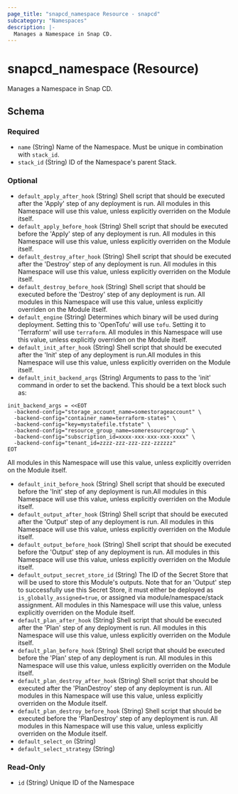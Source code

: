 ```yaml
---
page_title: "snapcd_namespace Resource - snapcd"
subcategory: "Namespaces"
description: |-
  Manages a Namespace in Snap CD.
---
```


# snapcd_namespace (Resource)

Manages a Namespace in Snap CD.




<!-- schema generated by tfplugindocs -->
## Schema

### Required

- `name` (String) Name of the Namespace. Must be unique in combination with `stack_id`.
- `stack_id` (String) ID of the Namespace's parent Stack.

### Optional

- `default_apply_after_hook` (String) Shell script that should be executed after the 'Apply' step of any deployment is run. All modules in this Namespace will use this value, unless explicitly overriden on the Module itself.
- `default_apply_before_hook` (String) Shell script that should be executed before the 'Apply' step of any deployment is run. All modules in this Namespace will use this value, unless explicitly overriden on the Module itself.
- `default_destroy_after_hook` (String) Shell script that should be executed after the 'Destroy' step of any deployment is run. All modules in this Namespace will use this value, unless explicitly overriden on the Module itself.
- `default_destroy_before_hook` (String) Shell script that should be executed before the 'Destroy' step of any deployment is run. All modules in this Namespace will use this value, unless explicitly overriden on the Module itself.
- `default_engine` (String) Determines which binary will be used during deployment. Setting this to 'OpenTofu' will use `tofu`. Setting it to 'Terraform' will use `terraform`. All modules in this Namespace will use this value, unless explicitly overriden on the Module itself.
- `default_init_after_hook` (String) Shell script that should be executed after the 'Init' step of any deployment is run.All modules in this Namespace will use this value, unless explicitly overriden on the Module itself.
- `default_init_backend_args` (String) Arguments to pass to the 'init' command in order to set the backend. This should be a text block such as:

```
init_backend_args = <<EOT
  -backend-config="storage_account_name=somestorageaccount" \
  -backend-config="container_name=terraform-states" \
  -backend-config="key=mystatefile.tfstate" \
  -backend-config="resource_group_name=someresourcegroup" \
  -backend-config="subscription_id=xxxx-xxx-xxx-xxx-xxxx" \
  -backend-config="tenant_id=zzzz-zzz-zzz-zzz-zzzzzz"
EOT
```

All modules in this Namespace will use this value, unless explicitly overriden on the Module itself.
- `default_init_before_hook` (String) Shell script that should be executed before the 'Init' step of any deployment is run.All modules in this Namespace will use this value, unless explicitly overriden on the Module itself.
- `default_output_after_hook` (String) Shell script that should be executed after the 'Output' step of any deployment is run. All modules in this Namespace will use this value, unless explicitly overriden on the Module itself.
- `default_output_before_hook` (String) Shell script that should be executed before the 'Output' step of any deployment is run. All modules in this Namespace will use this value, unless explicitly overriden on the Module itself.
- `default_output_secret_store_id` (String) The ID of the Secret Store that will be used to store this Module's outputs. Note that for an 'Output' step to successfully use this Secret Store, it must either be deployed as `is_globally_assigned=true`, or assigned via module/namespace/stack assignment. All modules in this Namespace will use this value, unless explicitly overriden on the Module itself.
- `default_plan_after_hook` (String) Shell script that should be executed after the 'Plan' step of any deployment is run. All modules in this Namespace will use this value, unless explicitly overriden on the Module itself.
- `default_plan_before_hook` (String) Shell script that should be executed before the 'Plan' step of any deployment is run. All modules in this Namespace will use this value, unless explicitly overriden on the Module itself.
- `default_plan_destroy_after_hook` (String) Shell script that should be executed after the 'PlanDestroy' step of any deployment is run. All modules in this Namespace will use this value, unless explicitly overriden on the Module itself.
- `default_plan_destroy_before_hook` (String) Shell script that should be executed before the 'PlanDestroy' step of any deployment is run. All modules in this Namespace will use this value, unless explicitly overriden on the Module itself.
- `default_select_on` (String)
- `default_select_strategy` (String)

### Read-Only

- `id` (String) Unique ID of the Namespace
